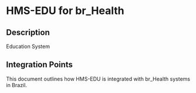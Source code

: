 # HMS-EDU for br_Health

## Description

Education System

## Integration Points

This document outlines how HMS-EDU is integrated with br_Health systems in Brazil.
